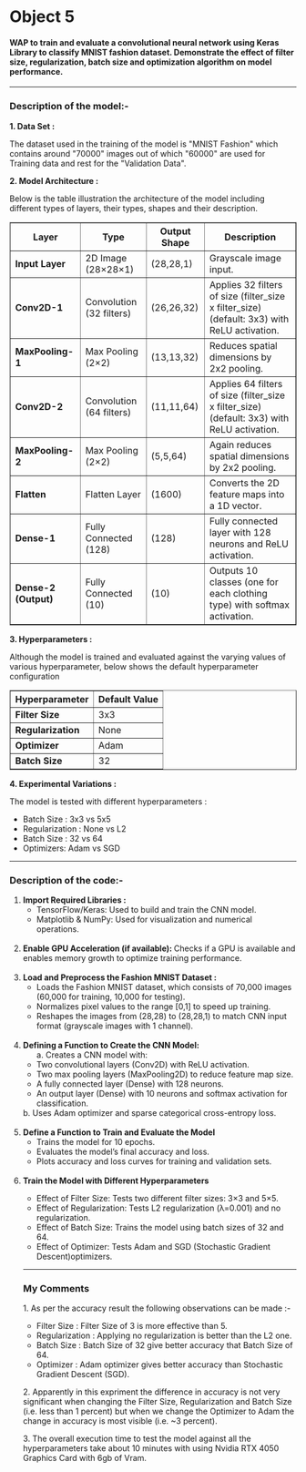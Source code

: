 <h1>Object 5</h1>
<h4> WAP  to  train  and  evaluate  a  convolutional  neural  network  using  Keras  Library  to 
classify  MNIST  fashion  dataset.  Demonstrate  the  effect  of  filter  size,  regularization, 
batch size and optimization algorithm on model performance. </h4>
<hr>


<h3>Description of the model:-</h3>
<b>1. Data Set : </b><p>The dataset used in the training of the model is "MNIST Fashion" which contains around "70000" images out of which "60000" are used for Training data and rest for the "Validation Data".

<b>2. Model Architecture : </b><p>Below is the table illustration the architecture of the model including different types of layers, their types, shapes and their description. </p>

<table border="1" cellspacing="0" cellpadding="10">
    <tr>
        <th>Layer</th>
        <th>Type</th>
        <th>Output Shape</th>
        <th>Description</th>
    </tr>
    <tr>
        <td><b>Input Layer</b></td>
        <td>2D Image (28×28×1)</td>
        <td>(28,28,1)</td>
        <td>Grayscale image input.</td>
    </tr>
    <tr>
        <td><b>Conv2D-1</b></td>
        <td>Convolution (32 filters)</td>
        <td>(26,26,32)</td>
        <td>Applies 32 filters of size (filter_size x filter_size) (default: 3x3) with ReLU activation.</td>
    </tr>
    <tr>
        <td><b>MaxPooling-1</b></td>
        <td>Max Pooling (2×2)</td>
        <td>(13,13,32)</td>
        <td>Reduces spatial dimensions by 2x2 pooling.</td>
    </tr>
    <tr>
        <td><b>Conv2D-2</b></td>
        <td>Convolution (64 filters)</td>
        <td>(11,11,64)</td>
        <td>Applies 64 filters of size (filter_size x filter_size) (default: 3x3) with ReLU activation.</td>
    </tr>
    <tr>
        <td><b>MaxPooling-2</b></td>
        <td>Max Pooling (2×2)</td>
        <td>(5,5,64)</td>
        <td>Again reduces spatial dimensions by 2x2 pooling.</td>
    </tr>
    <tr>
        <td><b>Flatten</b></td>
        <td>Flatten Layer</td>
        <td>(1600)</td>
        <td>Converts the 2D feature maps into a 1D vector.</td>
    </tr>
    <tr>
        <td><b>Dense-1</b></td>
        <td>Fully Connected (128)</td>
        <td>(128)</td>
        <td>Fully connected layer with 128 neurons and ReLU activation.</td>
    </tr>
    <tr>
        <td><b>Dense-2 (Output)</b></td>
        <td>Fully Connected (10)</td>
        <td>(10)</td>
        <td>Outputs 10 classes (one for each clothing type) with softmax activation.</td>
    </tr>
</table>

<b>3. Hyperparameters :</b><p>Although the model is trained and evaluated against the varying values of various hyperparameter, below shows the default hyperparameter configuration</p>
<table border="1" cellspacing="0" cellpadding="10">
    <tr>
        <th>Hyperparameter</th>
        <th>Default Value</th>
    </tr>
    <tr>
        <td><b>Filter Size</b></td>
        <td>3x3</td>
    </tr>
    <tr>
        <td><b>Regularization</b></td>
        <td>None</td>
    </tr>
    <tr>
        <td><b>Optimizer</b></td>
        <td>Adam</td>
    </tr>
    <tr>
        <td><b>Batch Size</b></td>
        <td>32</td>
    </tr>
</table>

<b>4. Experimental Variations : </b><p>
The model is tested with different hyperparameters : 
<ul>
<li>Batch Size : 3x3 vs 5x5</li>
<li>Regularization : None vs L2</li>
<li>Batch Size : 32 vs 64</li>
<li>Optimizers: Adam vs SGD</li>
</ul>
<hr>
<h3>Description of the code:-</h3> 
<ol>
<li><b>Import Required Libraries : </b><ul>
<li>TensorFlow/Keras: Used to build and train the CNN model.</li>
<li>Matplotlib & NumPy: Used for visualization and numerical operations.</li>
</ul></li><br>

<li><b>Enable GPU Acceleration (if available): </b>Checks if a GPU is available and enables memory growth to optimize training performance.
</li><br>

<li><b>Load and Preprocess the Fashion MNIST Dataset : </b><ul>
<li>Loads the Fashion MNIST dataset, which consists of 70,000 images (60,000 for training, 10,000 for testing).</li>
<li>Normalizes pixel values to the range [0,1] to speed up training.</li>
<li>Reshapes the images from (28,28) to (28,28,1) to match CNN input format (grayscale images with 1 channel).</li>
</ul>
</li><br>

<li><b>Defining a Function to Create the CNN Model:</b><ul>a. Creates a CNN model with:
<li>Two convolutional layers (Conv2D) with ReLU activation.</li>
<li>Two max pooling layers (MaxPooling2D) to reduce feature map size.</li>
<li>A fully connected layer (Dense) with 128 neurons.</li>
<li>An output layer (Dense) with 10 neurons and softmax activation for classification.</li>
</ul>
b. Uses Adam optimizer and sparse categorical cross-entropy loss.

</li>
<br>
<li><b>Define a Function to Train and Evaluate the Model</b>
<ul>
    <li>Trains the model for 10 epochs.</li>
    <li>Evaluates the model’s final accuracy and loss</strong>.</li>
    <li>Plots accuracy and loss curves for training and validation sets.</li>
</ul>
</li><br>
<li><b>Train the Model with Different Hyperparameters</b></li>
<ul>
    <li>Effect of Filter Size: Tests two different filter sizes: 3×3 and 5×5.</li>
    <li>Effect of Regularization: Tests L2 regularization (λ=0.001) and no regularization.</li>
    <li>Effect of Batch Size: Trains the model using batch sizes of 32 and 64.</li>
    <li>Effect of Optimizer: Tests Adam and SGD (Stochastic Gradient Descent)optimizers.</li>
</ul>
<hr>
<h3>My Comments</h3>
<p>1. As per the accuracy result the following observations can be made :-</p>

<ul>
<li>Filter Size : Filter Size of 3 is more effective than 5.</li>
<li>Regularization : Applying no regularization is better than the L2 one.</li>
<li>Batch Size : Batch Size of 32 give better accuracy that Batch Size of 64.</li>
<li> Optimizer : Adam optimizer gives better accuracy than Stochastic Gradient Descent (SGD).
</ul>
<p>2. Apparently in this expriment the difference in accuracy is not very significant when changing the Filter Size, Regularization and Batch Size (i.e. less than 1 percent) but when we change the Optimizer to Adam the change in accuracy is most visible (i.e. ~3 percent). 

<p>3. The overall execution time to test the model against all the hyperparameters take about 10 minutes with using Nvidia RTX 4050 Graphics Card with 6gb of Vram. 













